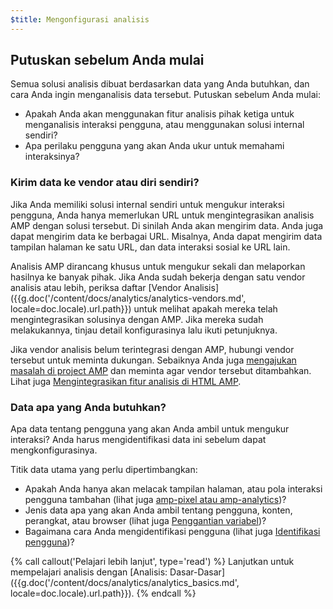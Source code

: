 ```yaml
---
$title: Mengonfigurasi analisis
---
```


## Putuskan sebelum Anda mulai

Semua solusi analisis dibuat berdasarkan data yang Anda butuhkan,
dan cara Anda ingin menganalisis data tersebut. Putuskan sebelum Anda mulai:

* Apakah Anda akan menggunakan fitur analisis pihak ketiga untuk menganalisis interaksi pengguna,
atau menggunakan solusi internal sendiri?
* Apa perilaku pengguna yang akan Anda ukur untuk memahami interaksinya?

### Kirim data ke vendor atau diri sendiri?

Jika Anda memiliki solusi internal sendiri untuk mengukur interaksi pengguna,
Anda hanya memerlukan URL untuk mengintegrasikan analisis AMP dengan solusi tersebut.
Di sinilah Anda akan mengirim data.
Anda juga dapat mengirim data ke berbagai URL.
Misalnya, Anda dapat mengirim data tampilan halaman ke satu URL,
dan data interaksi sosial ke URL lain.

Analisis AMP dirancang khusus untuk mengukur sekali dan melaporkan hasilnya ke banyak pihak.
Jika Anda sudah bekerja dengan satu vendor analisis atau lebih,
periksa daftar [Vendor Analisis]({{g.doc('/content/docs/analytics/analytics-vendors.md', locale=doc.locale).url.path}}) untuk melihat apakah mereka telah mengintegrasikan solusinya dengan AMP.
Jika mereka sudah melakukannya, tinjau detail konfigurasinya lalu ikuti petunjuknya.

Jika vendor analisis belum terintegrasi dengan AMP,
hubungi vendor tersebut untuk meminta dukungan.
Sebaiknya Anda juga [mengajukan masalah di project AMP](https://github.com/ampproject/amphtml/issues/new)
dan meminta agar vendor tersebut ditambahkan.
Lihat juga
[Mengintegrasikan fitur analisis di HTML AMP](https://github.com/ampproject/amphtml/blob/master/extensions/amp-analytics/integrating-analytics.md).

### Data apa yang Anda butuhkan?

Apa data tentang pengguna yang akan Anda ambil untuk mengukur interaksi?
Anda harus mengidentifikasi data ini sebelum dapat mengkonfigurasinya.

Titik data utama yang perlu dipertimbangkan:

* Apakah Anda hanya akan melacak tampilan halaman, atau pola interaksi pengguna tambahan
(lihat juga [amp-pixel atau amp-analytics](/id/docs/analytics/analytics_basics#menggunakan-amp-pixel-atau-amp-analytics?))?
* Jenis data apa yang akan Anda ambil tentang pengguna, konten,
perangkat, atau browser (lihat juga [Penggantian variabel](/id/docs/analytics/analytics_basics#penggantian-variabel))?
* Bagaimana cara Anda mengidentifikasi pengguna (lihat juga [Identifikasi pengguna](/id/docs/analytics/analytics_basics.html#user-identification))?


{% call callout('Pelajari lebih lanjut', type='read') %}
Lanjutkan untuk mempelajari analisis dengan [Analisis: Dasar-Dasar]({{g.doc('/content/docs/analytics/analytics_basics.md', locale=doc.locale).url.path}}).
{% endcall %}

